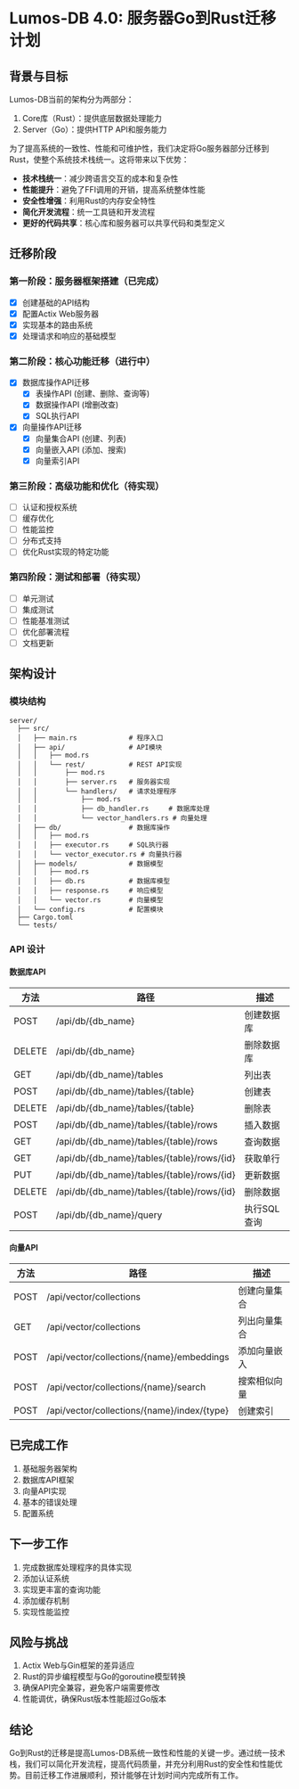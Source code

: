 # Lumos-DB 4.0: 服务器Go到Rust迁移计划

## 背景与目标

Lumos-DB当前的架构分为两部分：
1. Core库（Rust）：提供底层数据处理能力
2. Server（Go）：提供HTTP API和服务能力

为了提高系统的一致性、性能和可维护性，我们决定将Go服务器部分迁移到Rust，使整个系统技术栈统一。这将带来以下优势：

- **技术栈统一**：减少跨语言交互的成本和复杂性
- **性能提升**：避免了FFI调用的开销，提高系统整体性能
- **安全性增强**：利用Rust的内存安全特性
- **简化开发流程**：统一工具链和开发流程
- **更好的代码共享**：核心库和服务器可以共享代码和类型定义

## 迁移阶段

### 第一阶段：服务器框架搭建（已完成）

- [x] 创建基础的API结构
- [x] 配置Actix Web服务器
- [x] 实现基本的路由系统
- [x] 处理请求和响应的基础模型

### 第二阶段：核心功能迁移（进行中）

- [x] 数据库操作API迁移
  - [x] 表操作API (创建、删除、查询等)
  - [x] 数据操作API (增删改查)
  - [x] SQL执行API
- [x] 向量操作API迁移
  - [x] 向量集合API (创建、列表)
  - [x] 向量嵌入API (添加、搜索)
  - [x] 向量索引API

### 第三阶段：高级功能和优化（待实现）

- [ ] 认证和授权系统
- [ ] 缓存优化
- [ ] 性能监控
- [ ] 分布式支持
- [ ] 优化Rust实现的特定功能

### 第四阶段：测试和部署（待实现）

- [ ] 单元测试
- [ ] 集成测试
- [ ] 性能基准测试
- [ ] 优化部署流程
- [ ] 文档更新

## 架构设计

### 模块结构

```
server/
  ├── src/
  │   ├── main.rs             # 程序入口
  │   ├── api/                # API模块
  │   │   ├── mod.rs
  │   │   └── rest/           # REST API实现
  │   │       ├── mod.rs
  │   │       ├── server.rs   # 服务器实现
  │   │       └── handlers/   # 请求处理程序
  │   │           ├── mod.rs
  │   │           ├── db_handler.rs     # 数据库处理
  │   │           └── vector_handlers.rs # 向量处理
  │   ├── db/                 # 数据库操作
  │   │   ├── mod.rs
  │   │   ├── executor.rs     # SQL执行器
  │   │   └── vector_executor.rs # 向量执行器
  │   ├── models/             # 数据模型
  │   │   ├── mod.rs
  │   │   ├── db.rs           # 数据库模型
  │   │   ├── response.rs     # 响应模型
  │   │   └── vector.rs       # 向量模型
  │   └── config.rs           # 配置模块
  ├── Cargo.toml
  └── tests/
```

### API 设计

#### 数据库API

| 方法   | 路径                                | 描述              |
|--------|-------------------------------------|-------------------|
| POST   | /api/db/{db_name}                   | 创建数据库        |
| DELETE | /api/db/{db_name}                   | 删除数据库        |
| GET    | /api/db/{db_name}/tables            | 列出表            |
| POST   | /api/db/{db_name}/tables/{table}    | 创建表            |
| DELETE | /api/db/{db_name}/tables/{table}    | 删除表            |
| POST   | /api/db/{db_name}/tables/{table}/rows | 插入数据        |
| GET    | /api/db/{db_name}/tables/{table}/rows | 查询数据        |
| GET    | /api/db/{db_name}/tables/{table}/rows/{id} | 获取单行  |
| PUT    | /api/db/{db_name}/tables/{table}/rows/{id} | 更新数据  |
| DELETE | /api/db/{db_name}/tables/{table}/rows/{id} | 删除数据  |
| POST   | /api/db/{db_name}/query             | 执行SQL查询      |

#### 向量API

| 方法   | 路径                                | 描述              |
|--------|-------------------------------------|-------------------|
| POST   | /api/vector/collections             | 创建向量集合      |
| GET    | /api/vector/collections             | 列出向量集合      |
| POST   | /api/vector/collections/{name}/embeddings | 添加向量嵌入 |
| POST   | /api/vector/collections/{name}/search | 搜索相似向量    |
| POST   | /api/vector/collections/{name}/index/{type} | 创建索引  |

## 已完成工作

1. 基础服务器架构
2. 数据库API框架
3. 向量API实现
4. 基本的错误处理
5. 配置系统

## 下一步工作

1. 完成数据库处理程序的具体实现
2. 添加认证系统
3. 实现更丰富的查询功能
4. 添加缓存机制
5. 实现性能监控

## 风险与挑战

1. Actix Web与Gin框架的差异适应
2. Rust的异步编程模型与Go的goroutine模型转换
3. 确保API完全兼容，避免客户端需要修改
4. 性能调优，确保Rust版本性能超过Go版本

## 结论

Go到Rust的迁移是提高Lumos-DB系统一致性和性能的关键一步。通过统一技术栈，我们可以简化开发流程，提高代码质量，并充分利用Rust的安全性和性能优势。目前迁移工作进展顺利，预计能够在计划时间内完成所有工作。 